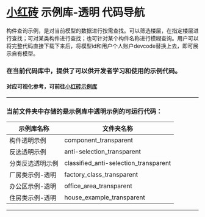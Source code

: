 # [小红砖](www.bos.xyz) 示例库-透明 代码导航


构件查询示例，是对当前模型的数据进行按需查找。可以筛选楼层，在指定楼层进行查找；可对某类构件进行查找；也可针对某个构件名称进行模糊查询。用户可以将完整代码直接下载下来后，将模型id和用户个人账户devcode替换上去，即可展示自有模型。

### 在当前代码库中，提供了可以供开发者学习和使用的示例代码。

#### 对应可视化参考，可前往[小红砖示例库](https://www.bos.xyz/examples/)

---

### 当前文件夹中存储的是示例库中透明示例的可运行代码：

示例库名称 | 文件夹名称 
------------ | ------------- 
构件透明示例 | component_transparent
反选透明示例 | anti-selection_transparent
分类反选透明示例 | classified_anti-selection_transparent
厂房类示例-透明 | factory_class_transparent
办公区示例-透明 | office_area_transparent
住房类示例-透明 | house_example_transparent

---

